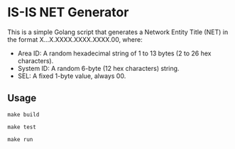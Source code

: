 # IS-IS NET Generator

This is a simple Golang script that generates a Network Entity Title (NET) in the format X...X.XXXX.XXXX.XXXX.00, where:

- Area ID: A random hexadecimal string of 1 to 13 bytes (2 to 26 hex characters).
- System ID: A random 6-byte (12 hex characters) string.
- SEL: A fixed 1-byte value, always 00.

## Usage

`make build`

`make test`

`make run`
